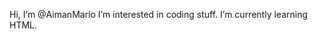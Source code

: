  Hi, I’m @AimanMario
 I’m interested in coding stuff.
 I’m currently learning HTML.


<!---
AimanMario/AimanMario is a ✨ special ✨ repository because its `README.md` (this file) appears on your GitHub profile.
You can click the Preview link to take a look at your changes.
--->
